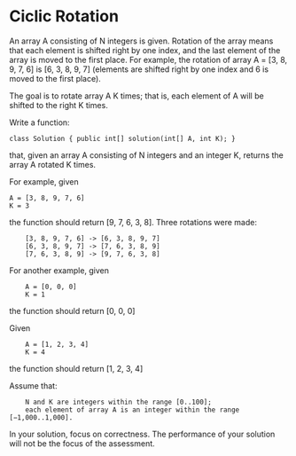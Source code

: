 # Ciclic Rotation
An array A consisting of N integers is given. Rotation of the array means that each element is shifted right by one index, and the last element of the array is moved to the first place. For example, the rotation of array A = [3, 8, 9, 7, 6] is [6, 3, 8, 9, 7] (elements are shifted right by one index and 6 is moved to the first place).

The goal is to rotate array A K times; that is, each element of A will be shifted to the right K times.

Write a function:

    class Solution { public int[] solution(int[] A, int K); }

that, given an array A consisting of N integers and an integer K, returns the array A rotated K times.

For example, given

    A = [3, 8, 9, 7, 6]
    K = 3

the function should return [9, 7, 6, 3, 8]. Three rotations were made:

        [3, 8, 9, 7, 6] -> [6, 3, 8, 9, 7]
        [6, 3, 8, 9, 7] -> [7, 6, 3, 8, 9]
        [7, 6, 3, 8, 9] -> [9, 7, 6, 3, 8]

For another example, given

        A = [0, 0, 0]
        K = 1

the function should return [0, 0, 0]

Given

        A = [1, 2, 3, 4]
        K = 4

the function should return [1, 2, 3, 4]

Assume that:

        N and K are integers within the range [0..100];
        each element of array A is an integer within the range [−1,000..1,000].

In your solution, focus on correctness. The performance of your solution will not be the focus of the assessment.

